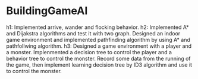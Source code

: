 # BuildingGameAI
h1: Implemented arrive, wander and flocking behavior.
h2: Implemented A* and Dijakstra algorithms and test it with two graph. Designed an indoor game environment and implemented pathfinding algorithm by using A* and pathfollwing algorithm.
h3: Designed a game environment with a player and a monster. Implenmented a decision tree to control the player and a behavior tree to control the monster. Record some data from the running of the game, then implement learning decision tree by ID3 algorithm and use it to control the monster. 
